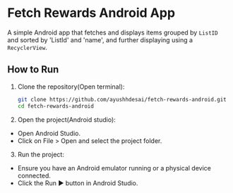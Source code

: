 # Fetch Rewards Android App

A simple Android app that fetches and displays items grouped by `ListID` and sorted by 'ListId' and 'name', and further displaying using a `RecyclerView`.

## How to Run

1. Clone the repository(Open terminal):
   ```sh
   git clone https://github.com/ayushhdesai/fetch-rewards-android.git
   cd fetch-rewards-android

2. Open the project(Android studio):
- Open Android Studio.
- Click on File > Open and select the project folder.

3. Run the project:
- Ensure you have an Android emulator running or a physical device connected.
- Click the Run ▶️ button in Android Studio.